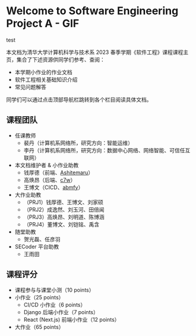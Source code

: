 # Welcome to Software Engineering Project A - GIF

test

本文档为清华大学计算机科学与技术系 2023 春季学期《软件工程》课程课程主页，集合了下述资源供同学们参考、查阅：

- 本学期小作业的作业文档
- 软件工程相关基础知识介绍
- 常见问题解答

同学们可以通过点击顶部导航栏跳转到各个栏目阅读具体文档。

## 课程团队

- 任课教师
    - 裴丹（计算机系网络所，研究方向：智能运维）
    - 李丹（计算机系网络所，研究方向：数据中心网络、网络智能、可信任互联网）
- 本文档维护者 & 小作业助教
    - 钱厚德（前端、[Ashitemaru](https://ashitemaru.github.io)）
    - 高焕昂（后端、[c7w](https://c7w.tech)）
    - 王博文（CICD、[abmfy](https://abmfy.github.io)）
- 大作业助教
    - （PRJ1）钱厚德、王博文、刘家硕
    - （PRJ2）成逸然、刘玉河、田倍闻
    - （PRJ3）高焕昂、刘明道、陈博涵
    - （PRJ4）董博文、刘铠铭、禹含
- 随堂助教
    - 贺光磊、任彦羽
- SECoder 平台助教
    - 王雨田

## 课程评分

- 课程参与与课堂小测（10 points）
- 小作业（25 points）
    - CI/CD 小作业（6 points）
    - Django 后端小作业（7 points）
    - React (Next.js) 前端小作业（12 points）
- 大作业（65 points）
